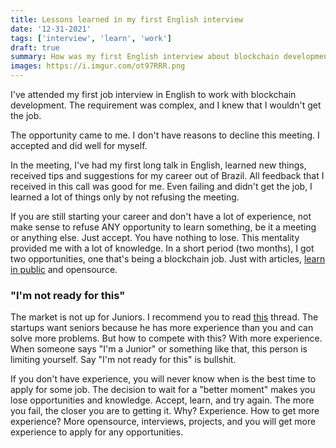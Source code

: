 ```yaml
---
title: Lessons learned in my first English interview
date: '12-31-2021'
tags: ['interview', 'learn', 'work']
draft: true
summary: How was my first English interview about blockchain development work
images: https://i.imgur.com/ot97RRR.png
---
```


I've attended my first job interview in English to work with blockchain development. The requirement was complex, and I knew that I wouldn't get the job.

The opportunity came to me. I don't have reasons to decline this meeting. I accepted and did well for myself.

In the meeting, I've had my first long talk in English, learned new things, received tips and suggestions for my career out of Brazil. All feedback that I received in this call was good for me. Even failing and didn't get the job, I learned a lot of things only by not refusing the meeting.

If you are still starting your career and don't have a lot of experience, not make sense to refuse ANY opportunity to learn something, be it a meeting or anything else. Just accept. You have nothing to lose. This mentality provided me with a lot of knowledge. In a short period (two months), I got two opportunities, one that's being a blockchain job. Just with articles, [learn in public](https://www.swyx.io/learn-in-public/) and opensource.

### "I'm not ready for this"

The market is not up for Juniors. I recommend you to read [this](https://twitter.com/GergelyOrosz/status/1476856174230315025) thread. The startups want seniors because he has more experience than you and can solve more problems. But how to compete with this? With more experience. When someone says "I'm a Junior" or something like that, this person is limiting yourself. Say "I'm not ready for this" is bullshit.

If you don't have experience, you will never know when is the best time to apply for some job. The decision to wait for a "better moment" makes you lose opportunities and knowledge. Accept, learn, and try again. The more you fail, the closer you are to getting it. Why? Experience. How to get more experience? More opensource, interviews, projects, and you will get more experience to apply for any opportunities.
